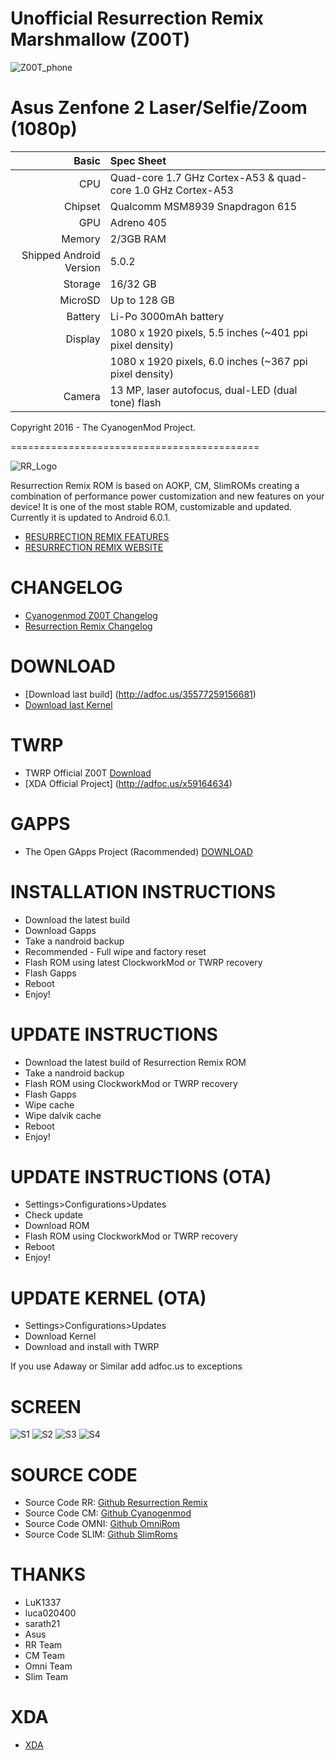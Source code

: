 #  Unofficial Resurrection Remix Marshmallow (Z00T) 

![Z00T_phone](https://wiki.cyanogenmod.org/images/thumb/0/05/Z00T.png/150px-Z00T.png)



Asus Zenfone 2 Laser/Selfie/Zoom (1080p)
===========================================

Basic   | Spec Sheet
-------:|:-------------------------
CPU     | Quad-core 1.7 GHz Cortex-A53 & quad-core 1.0 GHz Cortex-A53
Chipset | Qualcomm MSM8939 Snapdragon 615
GPU     | Adreno 405
Memory  | 2/3GB RAM
Shipped Android Version | 5.0.2
Storage | 16/32 GB
MicroSD | Up to 128 GB
Battery | Li-Po 3000mAh battery
Display | 1080 x 1920 pixels, 5.5 inches (~401 ppi pixel density)
        | 1080 x 1920 pixels, 6.0 inches (~367 ppi pixel density)
Camera  | 13 MP, laser autofocus, dual-LED (dual tone) flash

Copyright 2016 - The CyanogenMod Project.

===========================================

![RR_Logo](http://www.resurrectionremix.com/img/rr_logo_128x128.png)



Resurrection Remix ROM is based on AOKP, CM, SlimROMs creating a combination of performance power customization and new features on your device!
It is one of the most stable ROM, customizable and updated.
Currently it is updated to Android 6.0.1.

- [RESURRECTION REMIX FEATURES](http://adfoc.us/35577259157221)
- [RESURRECTION REMIX WEBSITE](http://adfoc.us/35577259164604)

# CHANGELOG

- [Cyanogenmod Z00T Changelog](http://adfoc.us/x59164668)
- [Resurrection Remix Changelog](http://adfoc.us/35577259164619)


# DOWNLOAD

- [Download last build] (http://adfoc.us/35577259156681)
- [Download last Kernel](http://adfoc.us/35577259363311)


# TWRP

- TWRP Official Z00T  [Download](http://adfoc.us/x59164679)
- [XDA Official Project] (http://adfoc.us/x59164634)

# GAPPS

- The Open GApps Project (Racommended) [DOWNLOAD](http://adfoc.us/x59164640) 

# INSTALLATION INSTRUCTIONS

- Download the latest build
- Download Gapps
- Take a nandroid backup
- Recommended - Full wipe and factory reset
- Flash ROM using latest ClockworkMod or TWRP recovery
- Flash Gapps
- Reboot
- Enjoy!

# UPDATE INSTRUCTIONS

- Download the latest build of Resurrection Remix ROM
- Take a nandroid backup
- Flash ROM using ClockworkMod or TWRP recovery
- Flash Gapps
- Wipe cache
- Wipe dalvik cache
- Reboot
- Enjoy!

# UPDATE INSTRUCTIONS (OTA)

- Settings>Configurations>Updates
- Check update
- Download ROM
- Flash ROM using ClockworkMod or TWRP recovery
- Reboot
- Enjoy!

# UPDATE KERNEL (OTA)

- Settings>Configurations>Updates
- Download Kernel
- Download and install with TWRP

If you use Adaway or Similar add  adfoc.us to exceptions

# SCREEN

![S1](http://s32.postimg.org/qcj3ey2ol/Screenshot_20160409_210644_jpg_key_f_Ima63e_Wn_QP_0.jpg)
![S2](http://s32.postimg.org/3qds27oyd/Screenshot_20160409_210721_png_key_z6_LGTk_K7_LBGh_F.png)
![S3](http://s32.postimg.org/fojxtui39/Screenshot_20160409_210757_png_key_v2so_f_g_Zv_Sm.png)
![S4](http://s32.postimg.org/tr5v8tnh1/Screenshot_20160409_210845_png_key_9_Xsvh_YOJNH_Zr.png)

# SOURCE CODE

- Source Code RR:  [Github Resurrection Remix](http://adfoc.us/x59164648)
- Source Code CM:  [Github Cyanogenmod](http://adfoc.us/x59164650)
- Source Code OMNI: [Github OmniRom](http://adfoc.us/x59164656) 
- Source Code SLIM:  [Github SlimRoms](http://adfoc.us/x59164659)

# THANKS

- LuK1337
- luca020400
- sarath21
- Asus
- RR Team
- CM Team
- Omni Team
- Slim Team

# XDA

- [XDA](http://adfoc.us/x59164662)

